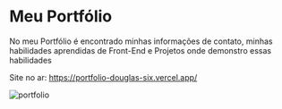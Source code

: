 # Meu Portfólio

No meu Portfólio é encontrado minhas informações de contato, minhas habilidades aprendidas de Front-End e Projetos onde demonstro essas habilidades

Site no ar: https://portfolio-douglas-six.vercel.app/

![portfolio](https://portfolio-douglas-six.vercel.app/img/screenshots/portfolioLG.PNG)
